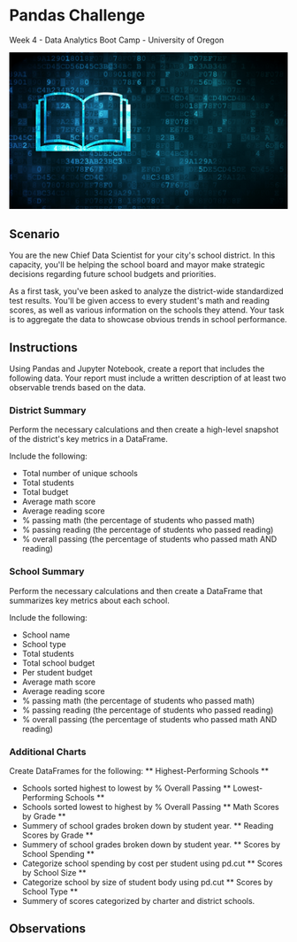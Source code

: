 # Pandas Challenge
Week 4 - Data Analytics Boot Camp - University of Oregon

![Pandas Challenge](/images/education.png)

## Scenario
You are the new Chief Data Scientist for your city's school district. In this capacity, you'll be helping the school board and mayor make strategic decisions regarding future school budgets and priorities.

As a first task, you've been asked to analyze the district-wide standardized test results. You'll be given access to every student's math and reading scores, as well as various information on the schools they attend. Your task is to aggregate the data to showcase obvious trends in school performance.


## Instructions
Using Pandas and Jupyter Notebook, create a report that includes the following data. Your report must include a written description of at least two observable trends based on the data.

### District Summary
Perform the necessary calculations and then create a high-level snapshot of the district's key metrics in a DataFrame.

Include the following:
- Total number of unique schools
- Total students
- Total budget
- Average math score
- Average reading score
- % passing math (the percentage of students who passed math)
- % passing reading (the percentage of students who passed reading)
- % overall passing (the percentage of students who passed math AND reading)


### School Summary
Perform the necessary calculations and then create a DataFrame that summarizes key metrics about each school.

Include the following:
- School name
- School type
- Total students
- Total school budget
- Per student budget
- Average math score
- Average reading score
- % passing math (the percentage of students who passed math)
- % passing reading (the percentage of students who passed reading)
- % overall passing (the percentage of students who passed math AND reading)

### Additional Charts
Create DataFrames for the following:
** Highest-Performing Schools  **
- Schools sorted highest to lowest by % Overall Passing
** Lowest-Performing Schools  **
- Schools sorted lowest to highest by % Overall Passing
** Math Scores by Grade **
- Summery of school grades broken down by student year.
** Reading Scores by Grade **
- Summery of school grades broken down by student year.
** Scores by School Spending **
- Categorize school spending by cost per student using pd.cut
** Scores by School Size **
- Categorize school by size of student body using pd.cut
** Scores by School Type **
- Summery of scores categorized by charter and district schools.


## Observations